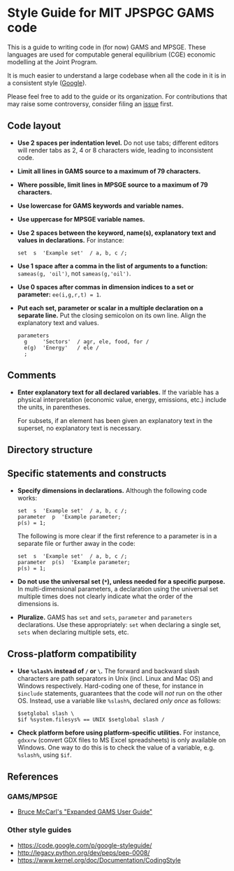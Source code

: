 Style Guide for MIT JPSPGC GAMS code
====================================

This is a guide to writing code in (for now) GAMS and MPSGE. These languages are used for computable general equilibrium (CGE) economic modelling at the Joint Program.

It is much easier to understand a large codebase when all the code in it is in a consistent style ([Google][google-styleguide]).

Please feel free to add to the guide or its organization. For contributions that may raise some controversy, consider filing an [issue](https://github.com/mit-jp/style-guides/issues) first.

Code layout
-----------

- **Use 2 spaces per indentation level.** Do not use tabs; different editors will render tabs as 2, 4 or 8 characters wide, leading to inconsistent code.
- **Limit all lines in GAMS source to a maximum of 79 characters.**
- **Where possible, limit lines in MPSGE source to a maximum of 79 characters.**
- **Use lowercase for GAMS keywords and variable names.**
- **Use uppercase for MPSGE variable names.**
- **Use 2 spaces between the keyword, name(s), explanatory text and values in declarations.** For instance:

    ```
    set  s  'Example set'  / a, b, c /;
    ```

- **Use 1 space after a comma in the list of arguments to a function:** `sameas(g, 'oil')`, not `sameas(g,'oil')`.
- **Use 0 spaces after commas in dimension indices to a set or parameter:** `ee(i,g,r,t) = 1`.
- **Put each set, parameter or scalar in a multiple declaration on a separate line.** Put the closing semicolon on its own line. Align the explanatory text and values.

    ```
    parameters
      g     'Sectors'  / agr, ele, food, for /
      e(g)  'Energy'   / ele /
      ;
    ```

Comments
--------

- **Enter explanatory text for all declared variables.** If the variable has a physical interpretation (economic value, energy, emissions, etc.) include the units, in parentheses.

    For subsets, if an element has been given an explanatory text in the superset, no explanatory text is necessary.

Directory structure
-------------------

Specific statements and constructs
----------------------------------

- **Specify dimensions in declarations.** Although the following code works:

    ```
    set  s  'Example set'  / a, b, c /;
    parameter  p  'Example parameter;
    p(s) = 1;
    ```

    The following is more clear if the first reference to a parameter is in a separate file or further away in the code:

    ```
    set  s  'Example set'  / a, b, c /;
    parameter  p(s)  'Example parameter;
    p(s) = 1;
    ```

- **Do not use the universal set (`*`), unless needed for a specific purpose.** In multi-dimensional parameters, a declaration using the universal set multiple times does not clearly indicate what the order of the dimensions is.

- **Pluralize.** GAMS has `set` and `sets`, `parameter` and `parameters` declarations. Use these appropriately: `set` when declaring a single set, `sets` when declaring multiple sets, etc.

Cross-platform compatibility
----------------------------

- **Use `%slash%` instead of `/` or `\`.** The forward and backward slash characters are path separators in Unix (incl. Linux and Mac OS) and Windows respectively. Hard-coding one of these, for instance in `$include` statements, guarantees that the code will *not* run on the other OS. Instead, use a variable like `%slash%`, declared *only once* as follows:

    ```
    $setglobal slash \
    $if %system.filesys% == UNIX $setglobal slash /
    ```

- **Check platform before using platform-specific utilities.** For instance, `gdxxrw` (convert GDX files to MS Excel spreadsheets) is only available on Windows. One way to do this is to check the value of a variable, e.g. `%slash%`, using `$if`.


References
----------
### GAMS/MPSGE
- [Bruce McCarl's "Expanded GAMS User Guide"][gams-doc-mccarl]

[gams-doc-official]: http://www.gams.com/docs/document.htm
[gams-doc-contrib]: http://www.gams.com/docs/contributed/
[gams-doc-mccarl]: http://www.gams.com/mccarl/mccarlhtml/
[google-styleguide]: https://code.google.com/p/google-styleguide/

### Other style guides
- https://code.google.com/p/google-styleguide/
- http://legacy.python.org/dev/peps/pep-0008/
- https://www.kernel.org/doc/Documentation/CodingStyle
